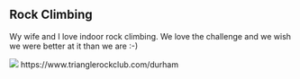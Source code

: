 ## Rock Climbing

Wy wife and I love indoor rock climbing. We love the challenge and we wish we were better at it than we are :-)

<img src="https://external-content.duckduckgo.com/iu/?u=https%3A%2F%2Ftse2.mm.bing.net%2Fth%3Fid%3DOIP.KUjN23NzqPUJC_DQ0PHg7wHaHa%26pid%3DApi&f=1&ipt=2a88d52c50120d1e37566e07b438a28c7e5eb1ea74aa04717ca4a43a26749094&ipo=images">
https://www.trianglerockclub.com/durham